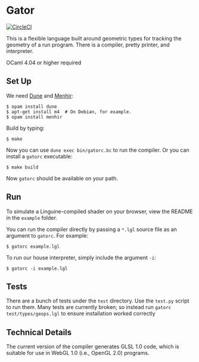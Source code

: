 Gator
=====

[![CircleCI](https://circleci.com/gh/cucapra/linguine.svg?style=svg)](https://circleci.com/gh/cucapra/linguine)


This is a flexible language built around geometric types for tracking the geometry of a run program.
There is a compiler, pretty printer, and interpreter.

OCaml 4.04 or higher required


Set Up
------

We need [Dune][] and [Menhir][]:

    $ opam install dune
    $ apt-get install m4  # On Debian, for example.
    $ opam install menhir

Build by typing:

    $ make

Now you can use `dune exec bin/gatorc.bc` to run the compiler.
Or you can install a `gatorc` executable:

    $ make build

Now `gatorc` should be available on your path.

[dune]: https://github.com/ocaml/dune
[menhir]: http://gallium.inria.fr/~fpottier/menhir/

Run
---

To simulate a Linguine-compiled shader on your browser, view the README in the `example` folder.

You can run the compiler directly by passing a `*.lgl` source file as an argument to `gatorc`.
For example:

    $ gatorc example.lgl

To run our house interpreter, simply include the argument `-i`:

    $ gatorc -i example.lgl

Tests
-----

There are a bunch of tests under the `test` directory.
Use the `test.py` script to run them.
Many tests are currently broken; so instead run `gatorc test/types/geops.lgl` to ensure installation worked correctly

Technical Details
-----------------

The current version of the compiler generates GLSL 1.0 code, which is suitable for use in WebGL 1.0 (i.e., OpenGL 2.0) programs.
